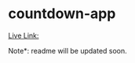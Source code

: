 # countdown-app
[Live Link:](https://alokverma-countdown.netlify.app/)


Note*: readme will be updated soon.
